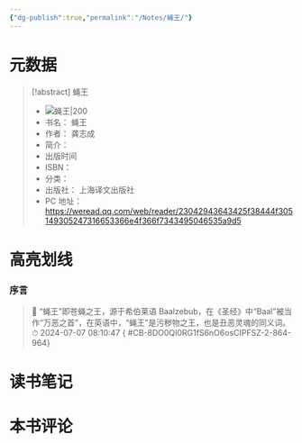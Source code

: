 ```yaml
---
{"dg-publish":true,"permalink":"/Notes/蝇王/"}
---
```



# 元数据

> [!abstract] 蝇王
> - ![ 蝇王|200](https://res.weread.qq.com/wrepub/CB_8DO0QI0RG1fS6nO6osCIPFSZ_parsecover)
> - 书名： 蝇王
> - 作者： 龚志成
> - 简介：
> - 出版时间
> - ISBN：
> - 分类：
> - 出版社： 上海译文出版社
> - PC 地址：https://weread.qq.com/web/reader/23042943643425f38444f305149305247316653366e4f366f7343495046535a9d5

# 高亮划线

### 序言

> 📌 “蝇王”即苍蝇之王，源于希伯莱语 Baalzebub，在《圣经》中“Baal”被当作“万恶之首”，在英语中，“蝇王”是污秽物之王，也是丑恶灵魂的同义词。
> ⏱ 2024-07-07 08:10:47
{ #CB-8DO0QI0RG1fS6nO6osCIPFSZ-2-864-964}


# 读书笔记

# 本书评论
